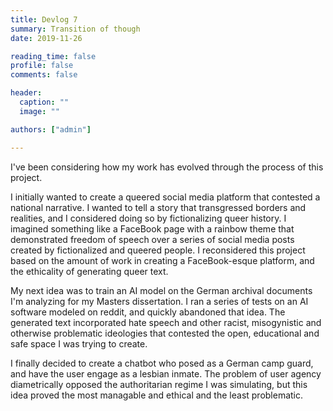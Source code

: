 ```yaml
---
title: Devlog 7
summary: Transition of though
date: 2019-11-26

reading_time: false
profile: false
comments: false

header:
  caption: ""
  image: ""

authors: ["admin"]

---
```


I've been considering how my work has evolved through the process of this project. 

I initially wanted to create a queered social media platform that contested a national narrative. I wanted to tell a story that transgressed borders and realities, and I considered doing so by fictionalizing queer history. I imagined something like a FaceBook page with a rainbow theme that demonstrated freedom of speech over a series of social media posts created by fictionalized and queered people. I reconsidered this project based on the amount of work in creating a FaceBook-esque platform, and the ethicality of generating queer text.

My next idea was to train an AI model on the German archival documents I'm analyzing for my Masters dissertation. I ran a series of tests on an AI software modeled on reddit, and quickly abandoned that idea. The generated text incorporated hate speech and other racist, misogynistic and otherwise problematic ideologies that contested the open, educational and safe space I was trying to create. 

I finally decided to create a chatbot who posed as a German camp guard, and have the user engage as a lesbian inmate. The problem of user agency diametrically opposed the authoritarian regime I was simulating, but this idea proved the most managable and ethical and the least problematic.
